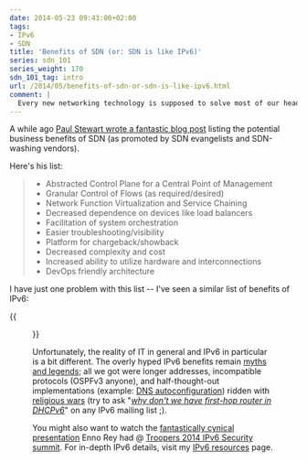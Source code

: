 ```yaml
---
date: 2014-05-23 09:43:00+02:00
tags:
- IPv6
- SDN
title: 'Benefits of SDN (or: SDN is like IPv6)'
series: sdn_101
series_weight: 170
sdn_101_tag: intro
url: /2014/05/benefits-of-sdn-or-sdn-is-like-ipv6.html
comment: |
  Every new networking technology is supposed to solve most of our headaches. SDN is no exception. The reality might be a bit different.
---
```

A while ago [Paul Stewart wrote a fantastic blog post](https://web.archive.org/web/20140704214845/http://www.packetu.com/2014/05/02/one-cares-sdn/) listing the potential business benefits of SDN (as promoted by SDN evangelists and SDN-washing vendors).

Here's his list:
<!--more-->
> -   Abstracted Control Plane for a Central Point of Management
> -   Granular Control of Flows (as required/desired)
> -   Network Function Virtualization and Service Chaining
> -   Decreased dependence on devices like load balancers
> -   Facilitation of system orchestration
> -   Easier troubleshooting/visibility
> -   Platform for chargeback/showback
> -   Decreased complexity and cost
> -   Increased ability to utilize hardware and interconnections
> -   DevOps friendly architecture

I have just one problem with this list -- I've seen a similar list of benefits of IPv6:

{{<figure src="/2014/05/s1600-IPv6+Myths+(Promised).jpg" caption="Promised benefits of IPv6">}}

Unfortunately, the reality of IT in general and IPv6 in particular is a bit different. The overly hyped IPv6 benefits remain [myths and legends](http://blog.ipspace.net/2010/03/more-details-seven-ipv6-myths.html); all we got were longer addresses, incompatible protocols (OSPFv3 anyone), and half-thought-out implementations (example: [DNS autoconfiguration](http://blog.ipspace.net/2010/03/more-details-seven-ipv6-myths.html)) ridden with [religious wars](https://blog.ipspace.net/2021/10/ipv6-multiple-addresses-per-interface.html) (try to ask "*[why don't we have first-hop router in DHCPv6](https://blog.ipspace.net/2021/10/dhcpv6-matters.html)*" on any IPv6 mailing list ;).

You might also want to watch the [fantastically cynical presentation](https://www.youtube.com/watch?v=xVpYjk90hcI&feature=youtu.be) Enno Rey had @ [Troopers 2014 IPv6 Security summit](https://www.troopers.de/troopers14/troopers14-ipv6-security-summit-2014/troopers14-ipv6-security-summit-2014-presentations/index.html). For in-depth IPv6 details, visit my [IPv6 resources](http://www.ipspace.net/IPv6) page.
